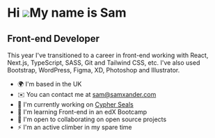 Hi ![](https://user-images.githubusercontent.com/18350557/176309783-0785949b-9127-417c-8b55-ab5a4333674e.gif)My name is Sam
===========================================================================================================================

Front-end Developer
-------------------

This year I've transitioned to a career in front-end working with React, Next.js, TypeScript, SASS, Git and Tailwind CSS, etc. I've also used Bootstrap, WordPress, Figma, XD, Photoshop and Illustrator.

*   🌍  I'm based in the UK
*   ✉️  You can contact me at [sam@samxander.com](mailto:sam@samxander.com )
*   🚀  I'm currently working on [Cypher Seals](http://cypherseals.io/)
*   🧠  I'm learning Front-end in an edX Bootcamp
*   🤝  I'm open to collaborating on open source projects
*   ⚡  I'm an active climber in my spare time
